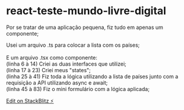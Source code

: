 # react-teste-mundo-livre-digital

Por se tratar de uma aplicação pequena, fiz tudo em apenas um componente;

Usei um arquivo .ts para colocar a lista com os países;
<br>
<br>
E um arquivo .tsx como componente:
  <br>
  (linha 6 à 14) Criei as duas interfaces que utilizei;
  <br>
  (linha 17 à 23) Criei meus "states";
  <br>
  (linha 25 à 41) Fiz toda a lógica utilizando a lista de países junto com a requisição a API utilizando async e await;
  <br>
  (linha 45 à 83) Fiz o mini formulário com a lógica aplicada;



[Edit on StackBlitz ⚡️](https://stackblitz.com/edit/react-ts-mnaoad)
